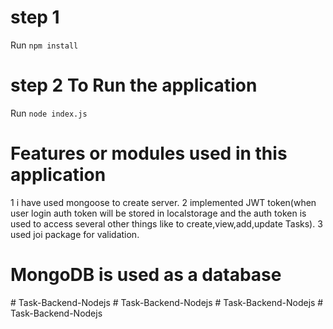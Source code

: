 # step 1

Run `npm install`

# step 2 To Run the application

Run `node index.js`

# Features or modules used in this application

1 i have used mongoose to create server.
2 implemented JWT token(when user login auth token will be stored in localstorage and the auth token is used to access several other things like to create,view,add,update Tasks).
3 used joi package for validation.

# MongoDB is used as a database
#   T a s k - B a c k e n d - N o d e j s  
 #   T a s k - B a c k e n d - N o d e j s  
 #   T a s k - B a c k e n d - N o d e j s  
 #   T a s k - B a c k e n d - N o d e j s  
 